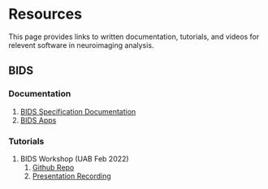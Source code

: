 # Resources

This page provides links to written documentation, tutorials, and videos for relevent software in neuroimaging analysis.

## BIDS

### Documentation

1. [BIDS Specification Documentation](https://bids-specification.readthedocs.io/en/stable/)
2. [BIDS Apps](https://bids-apps.neuroimaging.io/)

### Tutorials

1. BIDS Workshop (UAB Feb 2022)
      1. [Github Repo](https://github.com/mdefende/BIDS-workshop-2022)
      2. [Presentation Recording](https://www.youtube.com/watch?v=W1FITjZXJ0Y)
